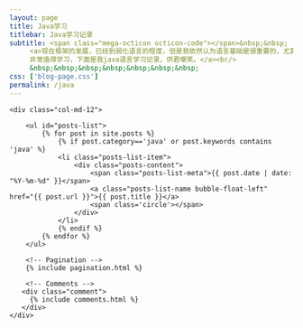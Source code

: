 ```yaml
---
layout: page
title: Java学习
titlebar: Java学习记录
subtitle: <span class="mega-octicon octicon-code"></span>&nbsp;&nbsp;
     <a>现在框架的发展，已经到弱化语言的程度，但是我依然认为语言基础是很重要的，尤其是一些触类旁通的思想
     非常值得学习，下面是我java语言学习记录，供君嘲笑。</a><br/>
     &nbsp;&nbsp;&nbsp;&nbsp;&nbsp;&nbsp;&nbsp; 
css: ['blog-page.css']
permalink: /java
---
```



<div class="row">

    <div class="col-md-12">

        <ul id="posts-list">
            {% for post in site.posts %}
                {% if post.category=='java' or post.keywords contains 'java' %}
                <li class="posts-list-item">
                    <div class="posts-content">
                        <span class="posts-list-meta">{{ post.date | date: "%Y-%m-%d" }}</span>
                        <a class="posts-list-name bubble-float-left" href="{{ post.url }}">{{ post.title }}</a>
                        <span class='circle'></span>
                    </div>
                </li>
                {% endif %}
            {% endfor %}
        </ul> 

        <!-- Pagination -->
        {% include pagination.html %}

        <!-- Comments -->
       <div class="comment">
         {% include comments.html %}
       </div>
    </div>

</div>
<script>
    $(document).ready(function(){

        // Enable bootstrap tooltip
        $("body").tooltip({ selector: '[data-toggle=tooltip]' });

    });
</script>
